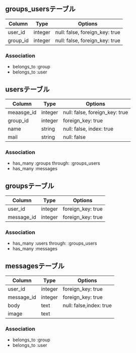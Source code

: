 ## groups_usersテーブル

|Column|Type|Options|
|------|----|-------|
|user_id|integer|null: false, foreign_key: true|
|group_id|integer|null: false, foreign_key: true|

### Association
- belongs_to :group
- belongs_to :user


## usersテーブル

  |Column|Type|Options|
  |------|----|-------|
  |meaasge_id|integer|null: false, foreign_key: true|
  |group_id|integer|foreign_key: true|
  |name|string|null: false, index: true|
  |mail|string|null: false|

### Association
- has_many :groups through:  :groups_users
- has_many :messages


## groupsテーブル

  |Column|Type|Options|
  |------|----|-------|
  |user_id|integer|foreign_key: true|
  |message_id|integer|foreign_key: true|
  
### Association
- has_many :users through:  :groups_users
- has_many :messages


## messagesテーブル

  |Column|Type|Options|
  |------|----|-------|
  |user_id|integer|foreign_key: true|
  |message_id|integer|foreign_key: true|
  |body|text|null: false,index: true|
  |image|text||
  
### Association
- belongs_to :group
- belongs_to :user